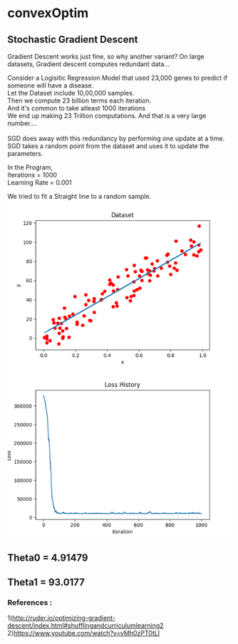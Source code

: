 # convexOptim

## Stochastic Gradient Descent
Gradient Descent works just fine, so why another variant?
On large datasets, Gradient descent computes redundant data...

Consider a Logisitic Regression Model that used 23,000 genes to predict if someone will have a disease.<br>
Let the Dataset include 10,00,000 samples.<br>
Then we compute 23 billion terms each iteration.<br>
And it's common to take atleast 1000 iterations<br>
We end up making 23 Trillion computations. And that is a very large number....
<br><br>
SGD does away with this redundancy by performing one update at a time. SGD takes a random point from the dataset and uses it to update the parameters.

In the Program,<br>
Iterations = 1000<br>
Learning Rate = 0.001

We tried to fit a Straight line to a random sample.
![alt text](https://github.com/Ayushjain9501/convexOptim/blob/master/Assignments/stochasticGD/output.png)
![alt text](https://github.com/Ayushjain9501/convexOptim/blob/master/Assignments/stochasticGD/loss.png)

## Theta0 = 4.91479
## Theta1 = 93.0177

### References : 
1)http://ruder.io/optimizing-gradient-descent/index.html#shufflingandcurriculumlearning2<br>
2)https://www.youtube.com/watch?v=vMh0zPT0tLI


